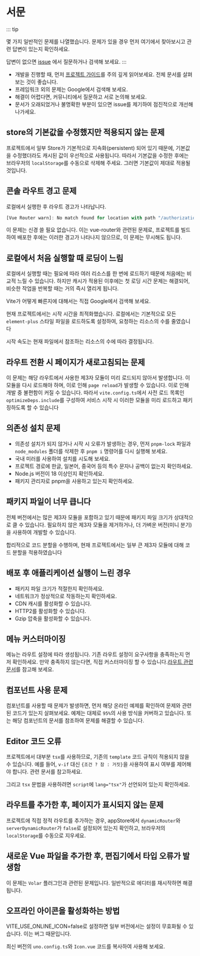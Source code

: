 # 서문

::: tip 

몇 가지 일반적인 문제를 나열했습니다. 문제가 있을 경우 먼저 여기에서 찾아보시고 관련 답변이 있는지 확인하세요. 

답변이 없으면 [issue](https://github.com/web2-solution/web2-vue-framework/issues) 에서 질문하거나 검색해 보세요.
:::



- 개발을 진행할 때, 먼저 [프로젝트 가이드](https://element-plus-admin-doc.cn/guide/introduction.html)를 주의 깊게 읽어보세요. 전체 문서를 살펴보는 것이 좋습니다. 
- 프레임워크 외의 문제는 Google에서 검색해 보세요.
- 해결이 어렵다면, 커뮤니티에서 질문하고 서로 논의해 보세요. 
- 문서가 오래되었거나 불명확한 부분이 있으면 issue를 제기하여 점진적으로 개선해 나가세요.

## store의 기본값을 수정했지만 적용되지 않는 문제
프로젝트에서 일부 Store가 기본적으로 지속화(persistent) 되어 있기 때문에, 기본값을 수정했더라도 캐시된 값이 우선적으로 사용됩니다. 따라서 기본값을 수정한 후에는 브라우저의 `localStorage`를 수동으로 삭제해 주세요. 그러면 기본값이 제대로 적용될 것입니다.

## 콘솔 라우트 경고 문제

로컬에서 실행한 후 라우트 경고가 나타납니다.

``` js
[Vue Router warn]: No match found for location with path "/authorization/menu"
```

이 문제는 신경 쓸 필요 없습니다. 이는 vue-router와 관련된 문제로, 프로젝트를 빌드하여 배포한 후에는 이러한 경고가 나타나지 않으므로, 이 문제는 무시해도 됩니다.

## 로컬에서 처음 실행할 때 로딩이 느림



 로컬에서 실행할 때는 필요에 따라 여러 리소스를 한 번에 로드하기 때문에 처음에는 비교적 느릴 수 있습니다. 하지만 캐시가 적용된 이후에는 첫 로딩 시간 문제는 해결되어, 비슷한 작업을 반복할 때는 거의 즉시 열리게 됩니다.

Vite가 어떻게 빠른지에 대해서는 직접 Google에서 검색해 보세요.


현재 프로젝트에서는 시작 시간을 최적화했습니다. 로컬에서는 기본적으로 모든 `element-plus` 스타일 파일을 로드하도록 설정하여, 
요청하는 리소스의 수를 줄였습니다

시작 속도는 현재 파일에서 참조하는 리소스의 수에 따라 결정됩니다.

## 라우트 전환 시 페이지가 새로고침되는 문제

이 문제는 해당 라우트에서 사용한 제3자 모듈이 미리 로드되지 않아서 발생합니다. 이 모듈을 다시 로드해야 하며, 이로 인해 `page reload`가 발생할 수 있습니다. 이로 인해 개발 중 불편함이 커질 수 있습니다. 따라서 `vite.config.ts`에서 사전 로드 목록인 `optimizeDeps.include`를 구성하여 서비스 시작 시 이러한 모듈을 미리 로드하고 패키징하도록 할 수 있습니다

## 의존성 설치 문제

- 의존성 설치가 되지 않거나 시작 시 오류가 발생하는 경우, 먼저 `pnpm-lock`  파일과 `node_modules` 폴더를 삭제한 후 `pnpm i` 명령어를 다시 실행해 보세요.
- 국내 미러를 사용하여 설치를 시도해 보세요.
- 프로젝트 경로에 한글, 일본어, 중국어 등의 특수 문자나 공백이 없는지 확인하세요.
- Node.js 버전이 18 이상인지 확인하세요.
- 패키지 관리자로 pnpm을 사용하고 있는지 확인하세요.

## 패키지 파일이 너무 큽니다

전체 버전에서는 많은 제3자 모듈을 포함하고 있기 때문에 패키지 파일 크기가 상대적으로 클 수 있습니다. 필요하지 않은 제3자 모듈을 제거하거나, 더 가벼운 버전(미니 분기)을 사용하여 개발할 수 있습니다.

합리적으로 코드 분할을 수행하며, 현재 프로젝트에서는 일부 큰 제3자 모듈에 대해 코드 분할을 적용하였습니다

## 배포 후 애플리케이션 실행이 느린 경우

- 패키지 파일 크기가 적절한지 확인하세요.
- 네트워크가 정상적으로 작동하는지 확인하세요.
- CDN 캐시를 활성화할 수 있습니다.
- HTTP2를 활성화할 수 있습니다.
- Gzip 압축을 활성화할 수 있습니다.

## 메뉴 커스터마이징

메뉴는 라우트 설정에 따라 생성됩니다. 기존 라우트 설정이 요구사항을 충족하는지 먼저 확인하세요. 만약 충족하지 않는다면, 직접 커스터마이징 할 수 있습니다.[라우트 관련 문서](https://element-plus-admin-doc.cn/guide/router.html)를 참고해 보세요.

## 컴포넌트 사용 문제

컴포넌트를 사용할 때 문제가 발생하면, 먼저 해당 온라인 예제를 확인하여 문제와 관련된 코드가 있는지 살펴보세요. 예제는 대체로 `95%`의 사용 방식을 커버하고 있습니다. 또는 해당 컴포넌트의 문서를 참조하여 문제를 해결할 수 있습니다.

## Editor 코드 오류

프로젝트에서 대부분 `tsx`를 사용하므로, 기존의 `template` 코드 규칙이 적용되지 않을 수 있습니다. 예를 들어, `v-if` 대신 `{조건 ? 참 : 거짓}`을 사용하여 표시 여부를 제어해야 합니다. 관련 문서를 참고하세요.

그리고 `tsx` 문법을 사용하려면 `script`에 `lang="tsx"`가 선언되어 있는지 확인하세요.

## 라우트를 추가한 후, 페이지가 표시되지 않는 문제

프로젝트에 직접 정적 라우트를 추가하는 경우, appStore에서 `dynamicRouter`와 `serverDynamicRouter`가 `false`로 설정되어 있는지 확인하고, 브라우저의 `localStorage`를 수동으로 지우세요.

## 새로운 Vue 파일을 추가한 후, 편집기에서 타입 오류가 발생함

이 문제는 `Volar` 플러그인과 관련된 문제입니다. 일반적으로 에디터를 재시작하면 해결됩니다.

## 오프라인 아이콘을 활성화하는 방법

VITE_USE_ONLINE_ICON=false로 설정하면 일부 버전에서는 설정이 무효화될 수 있습니다. 이는 버그 때문입니다. 

최신 버전의 `uno.config.ts`와 `Icon.vue` 코드를 복사하여 사용해 보세요.